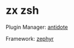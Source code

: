 # zx zsh

Plugin Manager: [antidote](https://github.com/mattmc3/antidote)

Framework: [zephyr](https://github.com/mattmc3/zephyr)
